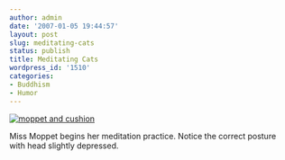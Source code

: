 ```yaml
---
author: admin
date: '2007-01-05 19:44:57'
layout: post
slug: meditating-cats
status: publish
title: Meditating Cats
wordpress_id: '1510'
categories:
- Buddhism
- Humor
---
```


[![moppet and
cushion](http://farm1.static.flickr.com/140/347271284_31c8057902.jpg)](http://www.flickr.com/photos/albill/347271284/ "Photo Sharing")

Miss Moppet begins her meditation practice. Notice the correct posture
with head slightly depressed.
